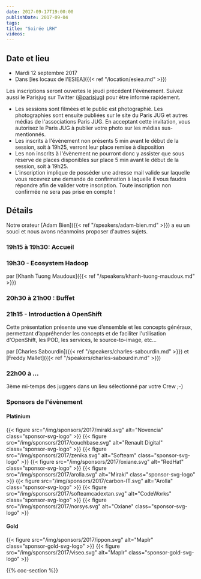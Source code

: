 ```yaml
---
date: 2017-09-17T19:00:00
publishDate: 2017-09-04
tags:
title: "Soirée LRH"
videos:
---
```


## Date et lieu

- Mardi 12 septembre 2017
- Dans [les locaux de l'ESIEA]({{< ref "/location/esiea.md" >}})

Les inscriptions seront ouvertes le jeudi précédent l'évènement. Suivez aussi le Parisjug sur Twitter ([@parisjug](https://twitter.com/parisjug)) pour être informé rapidement.
- Les sessions sont filmées et le public est photographié. Les photographies sont ensuite publiées sur le site du Paris JUG et autres médias de l'associations Paris JUG. En acceptant cette invitation, vous autorisez le Paris JUG à publier votre photo sur les médias sus-mentionnés.
- Les inscrits à l'évènement non présents 5 min avant le début de la session, soit à 19h25, verront leur place remise à disposition
- Les non inscrits à l'évènement ne pourront donc y assister que sous réserve de places disponibles sur place 5 min avant le début de la session, soit à 19h25.
- L’inscription implique de posséder une adresse mail valide sur laquelle vous recevrez une demande de confirmation à laquelle il vous faudra répondre afin de valider votre inscription. Toute inscription non confirmée ne sera pas prise en compte !


## Détails

Notre orateur [Adam Bien]({{< ref "/speakers/adam-bien.md" >}}) a eu un souci et nous avons néanmoins proposer d'autres sujets.

### 19h15 à 19h30: Accueil

### 19h30 - Ecosystem Hadoop


par [Khanh Tuong Maudoux]({{< ref "/speakers/khanh-tuong-maudoux.md" >}})

### 20h30 à 21h00 : Buffet


### 21h15 - Introduction à OpenShift

Cette présentation présente une vue d’ensemble et les concepts généraux, permettant d’appréhender les concepts et de faciliter l'utilisation d'OpenShift, les POD, les services, le source-to-image, etc...

par [Charles Sabourdin]({{< ref "/speakers/charles-sabourdin.md" >}}) et [Freddy Mallet]({{< ref "/speakers/charles-sabourdin.md" >}})


### 22h00 à ...

3ème mi-temps des juggers dans un lieu sélectionné par votre Crew ;-)


### Sponsors de l'évènement

#### Platinium
{{< figure src="/img/sponsors/2017/mirakl.svg" alt="Novencia" class="sponsor-svg-logo" >}}
{{< figure src="/img/sponsors/2017/couchbase.svg" alt="Renault Digital" class="sponsor-svg-logo" >}}
{{< figure src="/img/sponsors/2017/zenika.svg" alt="Softeam" class="sponsor-svg-logo" >}}
{{< figure src="/img/sponsors/2017/oxiane.svg" alt="RedHat" class="sponsor-svg-logo" >}}
{{< figure src="/img/sponsors/2017/arolla.svg" alt="Mirakl" class="sponsor-svg-logo" >}}
{{< figure src="/img/sponsors/2017/carbon-IT.svg" alt="Arolla" class="sponsor-svg-logo" >}}
{{< figure src="/img/sponsors/2017/softeamcadextan.svg" alt="CodeWorks" class="sponsor-svg-logo" >}}
{{< figure src="/img/sponsors/2017/norsys.svg" alt="Oxiane" class="sponsor-svg-logo" >}}

#### Gold
{{< figure src="/img/sponsors/2017/ippon.svg" alt="Maplr" class="sponsor-gold-svg-logo" >}}
{{< figure src="/img/sponsors/2017/viseo.svg" alt="Maplr" class="sponsor-gold-svg-logo" >}}

{{% coc-section %}}
